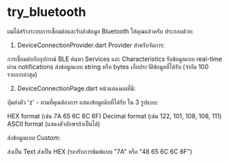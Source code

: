 # try_bluetooth

ผมได้สร้างระบบการเชื่อมต่อและรับส่งข้อมูล Bluetooth ให้คุณแล้วครับ ประกอบด้วย:
1. DeviceConnectionProvider.dart
Provider สำหรับจัดการ:

การเชื่อมต่อกับอุปกรณ์ BLE
ค้นหา Services และ Characteristics
รับข้อมูลแบบ real-time ผ่าน notifications
ส่งข้อมูลแบบ string หรือ bytes
เก็บประวัติข้อมูลที่ได้รับ (จำกัด 100 รายการล่าสุด)

2. DeviceConnectionPage.dart
หน้าแสดงผลที่มี:

ปุ่มส่งตัว 'z' - ตามที่คุณต้องการ
แสดงข้อมูลดิบที่ได้รับ ใน 3 รูปแบบ:

HEX format (เช่น 7A 65 6C 6C 6F)
Decimal format (เช่น 122, 101, 108, 108, 111)
ASCII format (แสดงตัวอักษรถ้าเป็นได้)


ส่งข้อมูลแบบ Custom:

ส่งเป็น Text
ส่งเป็น HEX (รองรับการพิมพ์แบบ "7A" หรือ "48 65 6C 6C 6F")